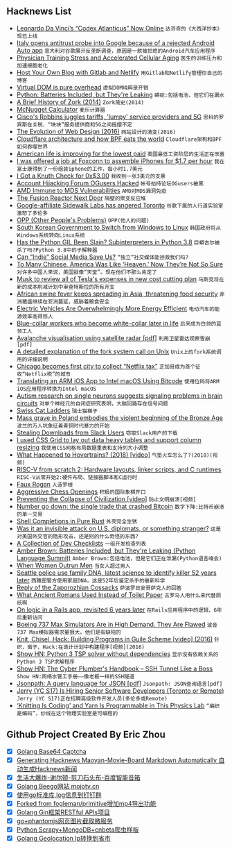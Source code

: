 ## Hacknews List


- [Leonardo Da Vinci’s “Codex Atlanticus” Now Online](https://mymodernmet.com/leonardo-da-vinci-codex-atlanticus/)  `达芬奇的《大西洋抄本》现已上线`
- [Italy opens antitrust probe into Google because of a rejected Android Auto app](https://www.theverge.com/2019/5/17/18629912/google-android-auto-italy-antitrust-probe-enel-group)  `意大利对谷歌展开反垄断调查，原因是一款被拒绝的Android汽车应用程序`
- [Physician Training Stress and Accelerated Cellular Aging](https://www.biologicalpsychiatryjournal.com/article/S0006-3223(19)31329-0/fulltext)  `医生的训练压力和加速细胞老化`
- [Host Your Own Blog with Gitlab and Netlify](https://brainfood.xyz/post/20190518-host-your-own-blog-in-1-hour/)  `用Gitlab和Netlify管理你自己的博客`
- [Virtual DOM is pure overhead](https://svelte.dev/blog/virtual-dom-is-pure-overhead)  `虚拟DOM纯粹是开销`
- [Python: Batteries Included, but They&#39;re Leaking](http://pyfound.blogspot.com/2019/05/amber-brown-batteries-included-but.html)  `蟒蛇:包括电池，但它们在漏水`
- [A Brief History of Zork (2014)](http://mentalfloss.com/article/29885/eaten-grue-brief-history-zork)  `Zork简史(2014)`
- [McNugget Calculator](https://heavenfox.github.io/mcnugget/)  `麦乐计算器`
- [Cisco&#39;s Robbins juggles tariffs, &#39;lumpy&#39; service providers and 5G](https://www.fiercetelecom.com/telecom/cisco-s-robbins-juggles-tariffs-lumpy-service-providers-and-5g-during-3q-earnings-call)  `思科的罗宾斯在关税、“块块”服务提供商和5G之间摇摆不定`
- [The Evolution of Web Design (2016)](http://fabianburghardt.de/webolution/)  `网站设计的演变(2016)`
- [Cloudflare architecture and how BPF eats the world](https://blog.cloudflare.com/cloudflare-architecture-and-how-bpf-eats-the-world/)  `Cloudflare架构和BPF如何吞噬世界`
- [American life is improving for the lowest paid](https://www.economist.com/united-states/2019/05/18/american-life-is-improving-for-the-lowest-paid)  `美国最低工资阶层的生活正在改善`
- [I was offered a job at Foxconn to assemble iPhones for $1.7 per hour](https://www.scmp.com/economy/china-economy/article/2188288/iphones-costs-us800-i-was-offered-job-foxconn-assemble-them)  `我在富士康得到了一份组装iphone的工作，每小时1.7美元`
- [I Got a Knuth Check for 0x$3.00](https://nickdrozd.github.io/2019/05/17/knuth-check.html)  `我收到一张3美元的支票`
- [Account Hijacking Forum OGusers Hacked](https://krebsonsecurity.com/2019/05/account-hijacking-forum-ogusers-hacked/)  `帐号劫持论坛OGusers被黑`
- [AMD Immune to MDS Vulnerabilities](https://www.tomshardware.com/news/amd-mds-vulnerability-immune-intel,39367.html)  `AMD对MDS漏洞免疫`
- [The Fusion Reactor Next Door](https://www.nytimes.com/2019/05/13/business/fusion-energy-climate-change.html)  `隔壁的聚变反应堆`
- [Google-affiliate Sidewalk Labs has angered Toronto](https://www.bbc.com/news/technology-47815344)  `谷歌下属的人行道实验室激怒了多伦多`
- [OPP (Other People&#39;s Problems)](http://www.elidedbranches.com/2019/05/opp-other-peoples-problems.html)  `OPP(他人的问题)`
- [South Korean Government to Switch from Windows to Linux](http://www.koreaherald.com/view.php?ud=20190517000378)  `韩国政府将从Windows系统转向Linux系统`
- [Has the Python GIL Been Slain? Subinterpreters in Python 3.8](https://hackernoon.com/has-the-python-gil-been-slain-9440d28fa93d)  `巨蟒吉尔被杀了吗?Python 3.8中的子解释器`
- [Can “Indie” Social Media Save Us?](https://www.newyorker.com/tech/annals-of-technology/can-indie-social-media-save-us)  `“独立”社交媒体能拯救我们吗?`
- [To Many Chinese, America Was Like ‘Heaven.’ Now They’re Not So Sure](https://www.nytimes.com/2019/05/18/world/asia/china-america-trade.html)  `对许多中国人来说，美国就像“天堂”。现在他们不那么肯定了`
- [Musk to review all of Tesla&#39;s expenses in new cost cutting plan](https://www.reuters.com/article/us-tesla-cost-cuts/musk-to-review-all-of-teslas-expenses-in-new-cost-cutting-plan-idUSKCN1SM2SS)  `马斯克将在新的成本削减计划中审查特斯拉的所有开支`
- [African swine fever keeps spreading in Asia, threatening food security](https://www.sciencemag.org/news/2019/05/african-swine-fever-keeps-spreading-asia-threatening-food-security)  `非洲猪瘟继续在亚洲蔓延，威胁着粮食安全`
- [Electric Vehicles Are Overwhelmingly More Energy Efficient](https://www.bloomberg.com/opinion/articles/2019-05-15/electric-vehicles-are-overwhelmingly-more-energy-efficient)  `电动汽车的能源效率高得惊人`
- [Blue-collar workers who become white-collar later in life](https://melmagazine.com/en-us/story/blue-collar-to-white-collar-work-jobs)  `后来成为白领的蓝领工人`
- [Avalanche visualisation using satellite radar [pdf]](https://aron.mjuk.is/avanor/widforss2019avalanche.pdf)  `利用卫星雷达观察雪崩[pdf]`
- [A detailed explanation of the fork system call on Unix](http://mohit.athwani.net/unix/understanding-the-fork-system-call-in-unix/)  `Unix上的fork系统调用的详细说明`
- [Chicago becomes first city to collect “Netflix tax”](https://www.cbsnews.com/news/netflix-tax-chicago-becomes-first-municipality-to-collect-netflix-tax/)  `芝加哥成为首个征收“Netflix税”的城市`
- [Translating an ARM iOS App to Intel macOS Using Bitcode](https://www.highcaffeinecontent.com/blog/20190518-Translating-an-ARM-iOS-App-to-Intel-macOS-Using-Bitcode)  `使用位码将ARM iOS应用程序转换为Intel macOS`
- [Autism research on single neurons suggests signaling problems in brain circuits](https://theconversation.com/new-autism-research-on-single-neurons-suggests-signaling-problems-in-brain-circuits-117074)  `对单个神经元的自闭症研究表明，大脑回路存在信号问题`
- [Swiss Cat Ladders](https://mymodernmet.com/brigitte-schuster-cat-ladders/)  `瑞士猫梯子`
- [Mass grave in Poland embodies the violent beginning of the Bronze Age](https://arstechnica.com/science/2019/05/mass-grave-in-poland-embodies-the-violent-beginning-of-the-bronze-age/)  `波兰的万人坑象征着青铜时代暴力的开始`
- [Stealing Downloads from Slack Users](https://medium.com/tenable-techblog/stealing-downloads-from-slack-users-be6829a55f63)  `窃取Slack用户的下载`
- [I used CSS Grid to lay out data heavy tables and support column resizing](https://adamlynch.com/flexible-data-tables-with-css-grid/?1)  `我使用CSS网格布局数据重表和支持列大小调整`
- [What Happened to Hovertrains? (2018) [video]](https://www.youtube.com/watch?v=qUXEFj0t7Ek)  `气垫火车怎么了?(2018)(视频)`
- [RISC-V from scratch 2: Hardware layouts, linker scripts, and C runtimes](https://twilco.github.io/riscv-from-scratch/2019/04/27/riscv-from-scratch-2.html)  `RISC-V从零开始2:硬件布局、链接器脚本和C运行时`
- [Faux Rogan](http://fakejoerogan.com/)  `人造罗根`
- [Aggressive Chess Openings](https://chess.stackexchange.com/questions/75/very-aggressive-openings)  `积极的国际象棋开口`
- [Preventing the Collapse of Civilization [video]](https://www.youtube.com/watch?v=pW-SOdj4Kkk)  `防止文明崩溃[视频]`
- [Number go down: the single trade that crashed Bitcoin](https://davidgerard.co.uk/blockchain/2019/05/18/number-go-down-the-single-trade-that-crashed-bitcoin/)  `数字下降:比特币崩溃的单一交易`
- [Shell Completions in Pure Rust](https://www.joshmcguigan.com/blog/shell-completions-pure-rust/)  `外壳完全生锈`
- [Was it an invisible attack on U.S. diplomats, or something stranger?](https://www.nytimes.com/interactive/2019/05/15/magazine/diplomat-disorder.html)  `这是对美国外交官的隐形攻击，还是别的什么奇怪的东西?`
- [A Collection of Dev Checklists](https://devchecklists.com/)  `一组开发检查列表`
- [Amber Brown: Batteries Included, but They&#39;re Leaking (Python Language Summit)](http://pyfound.blogspot.com/2019/05/amber-brown-batteries-included-but.html?m=1)  `Amber Brown:包括电池，但是它们正在泄漏(Python语言峰会)`
- [When Women Outrun Men](https://thewalrus.ca/when-male-runners-lose-to-women/)  `当女人超过男人`
- [Seattle police use family DNA, latest science to identify killer 52 years later](https://www.geekwire.com/2019/52-years-seattle-woman-killed-police-use-family-dna-latest-science-identify-killer/)  `西雅图警方使用家庭DNA，这是52年后鉴定杀手的最新科学`
- [Reply of the Zaporozhian Cossacks](https://en.wikipedia.org/wiki/Reply_of_the_Zaporozhian_Cossacks)  `萨波罗日安哥萨克人的回答`
- [What Ancient Romans Used Instead of Toilet Paper](http://nautil.us/blog/what-ancient-romans-used-instead-of-toilet-paper)  `古罗马人用什么来代替厕纸啊`
- [On logic in a Rails app, revisited 6 years later](https://alisnic.github.io/posts/rails-logic-revisited/)  `在Rails应用程序中的逻辑，6年后重新访问`
- [Boeing 737 Max Simulators Are in High Demand. They Are Flawed](https://www.nytimes.com/2019/05/17/business/boeing-737-max-simulators.html)  `波音737 Max模拟器需求量很大。他们是有缺陷的`
- [Knit, Chisel, Hack: Building Programs in Guile Scheme [video] (2016)](https://youtube.com/watch?v=uwiaT3MoDVs)  `针织，凿子，Hack:在诡计计划中构建程序[视频](2016)`
- [Show HN: Python 3 TSP solver without dependencies](https://github.com/dimitrovskif/elkai)  `显示没有依赖关系的Python 3 TSP求解程序`
- [Show HN: The Cyber Plumber&#39;s Handbook – SSH Tunnel Like a Boss](item?id=19946941)  `Show HN:网络水管工手册——像老板一样的SSH隧道`
- [Jsonpath: A query language for JSON [pdf]](http://www.sai.msu.su/~megera/postgres/talks/jsonpath-pgday.it-2019.pdf)  `Jsonpath: JSON查询语言[pdf]`
- [Jerry (YC S17) Is Hiring Senior Software Developers (Toronto or Remote)](https://www.workable.com/j/0B4F2938C1)  `Jerry (YC S17)正在招聘高级软件开发人员(多伦多或Remote)`
- [‘Knitting Is Coding’ and Yarn Is Programmable in This Physics Lab](https://www.nytimes.com/2019/05/17/science/math-physics-knitting-matsumoto.html)  `“编织是编码”，纱线在这个物理实验室是可编程的`

## Github Project Created By Eric Zhou

- [x] [Golang Base64 Captcha](https://github.com/mojocn/base64Captcha)
- [x] [Generating Hacknews Maoyan-Movie-Board Markdown Automatically 自动生成Hacknews新闻](https://github.com/dejavuzhou/md-genie)
- [x] [生活大爆炸-谢尔顿-剪刀石头布-百度智能音箱](https://github.com/mojocn/dueros-bang-game)
- [x] [Golang Beego网站 mojotv.cn](https://github.com/mojocn/www.mojotv.cn)
- [x] [使用go标准库,log信息到钉钉群](https://github.com/mojocn/dooger)
- [x] [Forked from fogleman/primitive增加mp4导出功能](https://github.com/mojocn/primitive)
- [x] [Golang Gin框架RESTful APIs项目](https://github.com/JJJJJJJerk/ezier-golang-web-api-framework)
- [x] [go+phantomjs网页图片截取微服务](https://github.com/mojocn/screen_shot)
- [x] [Python Scrapy+MongoDB+cnbeta爬虫样板](https://github.com/mojocn/scrapy_mongodb_boilerplate_cnbeta)
- [x] [Golang Geolocation Ip转换到省市](https://github.com/mojocn/ip2location)